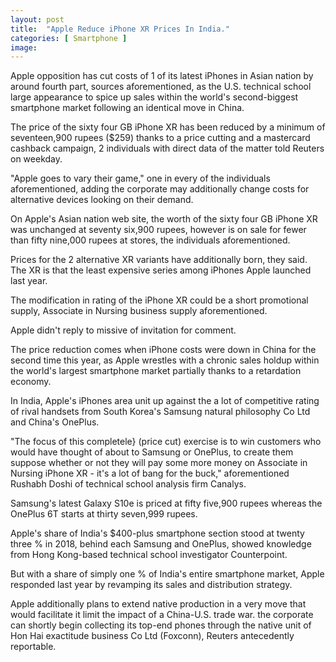 ```yaml
---
layout: post
title:  "Apple Reduce iPhone XR Prices In India."
categories: [ Smartphone ]
image: 
---
```

Apple opposition has cut costs of 1 of its latest iPhones in Asian nation by around fourth part, sources aforementioned, as the U.S. technical school large appearance to spice up sales within the world's second-biggest smartphone market following an identical move in China.

The price of the sixty four GB iPhone XR has been reduced by a minimum of seventeen,900 rupees ($259) thanks to a price cutting and a mastercard cashback campaign, 2 individuals with direct data of the matter told Reuters on weekday.

"Apple goes to vary their game," one in every of the individuals aforementioned, adding the corporate may additionally change costs for alternative devices looking on their demand.

On Apple's Asian nation web site, the worth of the sixty four GB iPhone XR was unchanged at seventy six,900 rupees, however is on sale for fewer than fifty nine,000 rupees at stores, the individuals aforementioned.

Prices for the 2 alternative XR variants have additionally born, they said. The XR is that the least expensive series among iPhones Apple launched last year.

The modification in rating of the iPhone XR could be a short promotional supply, Associate in Nursing business supply aforementioned.

Apple didn't reply to missive of invitation for comment.

The price reduction comes when iPhone costs were down in China for the second time this year, as Apple wrestles with a chronic sales holdup within the world's largest smartphone market partially thanks to a retardation economy.

In India, Apple's iPhones area unit up against the a lot of competitive rating of rival handsets from South Korea's Samsung natural philosophy Co Ltd and China's OnePlus.

"The focus of this completele} (price cut) exercise is to win customers who would have thought of about to Samsung or OnePlus, to create them suppose whether or not they will pay some more money on Associate in Nursing iPhone XR - it's a lot of bang for the buck," aforementioned Rushabh Doshi of technical school analysis firm Canalys.

Samsung's latest Galaxy S10e is priced at fifty five,900 rupees whereas the OnePlus 6T starts at thirty seven,999 rupees.

Apple's share of India's $400-plus smartphone section stood at twenty three % in 2018, behind each Samsung and OnePlus, showed knowledge from Hong Kong-based technical school investigator Counterpoint.

But with a share of simply one % of India's entire smartphone market, Apple responded last year by revamping its sales and distribution strategy.

Apple additionally plans to extend native production in a very move that would facilitate it limit the impact of a China-U.S. trade war. the corporate can shortly begin collecting its top-end phones through the native unit of Hon Hai exactitude business Co Ltd (Foxconn), Reuters antecedently reportable.
